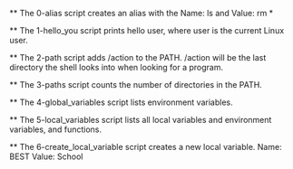 ** The 0-alias script creates an alias with the Name: ls and Value: rm *

** The 1-hello_you script prints hello user, where user is the current Linux user.

** The 2-path script adds /action to the PATH. /action will be the last directory the shell looks into when looking for a program.

** The 3-paths script counts the number of directories in the PATH.

** The 4-global_variables script lists environment variables.

** The 5-local_variables script lists all local variables and environment variables, and functions.

** The 6-create_local_variable script creates a new local variable. Name: BEST  Value: School
